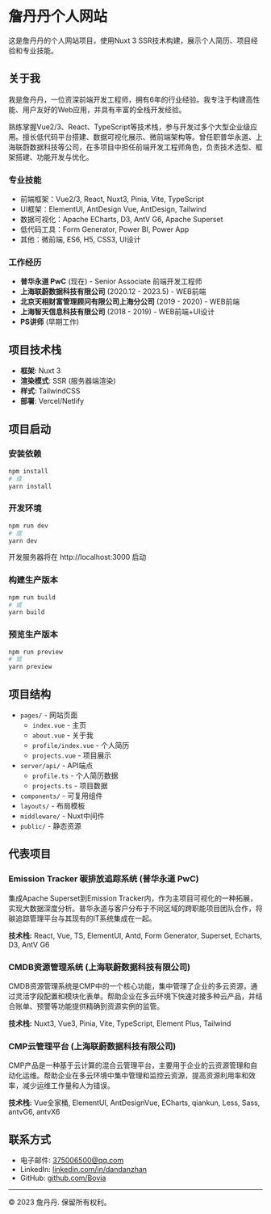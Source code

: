 # 詹丹丹个人网站

这是詹丹丹的个人网站项目，使用Nuxt 3 SSR技术构建，展示个人简历、项目经验和专业技能。

## 关于我

我是詹丹丹，一位资深前端开发工程师，拥有6年的行业经验。我专注于构建高性能、用户友好的Web应用，并具有丰富的全栈开发经验。

熟练掌握Vue2/3、React、TypeScript等技术栈，参与开发过多个大型企业级应用。擅长低代码平台搭建、数据可视化展示、微前端架构等。曾任职普华永道、上海联蔚数据科技等公司，在多项目中担任前端开发工程师角色，负责技术选型、框架搭建、功能开发与优化。

### 专业技能
- 前端框架：Vue2/3, React, Nuxt3, Pinia, Vite, TypeScript
- UI框架：ElementUI, AntDesign Vue, AntDesign, Tailwind
- 数据可视化：Apache ECharts, D3, AntV G6, Apache Superset
- 低代码工具：Form Generator, Power BI, Power App
- 其他：微前端, ES6, H5, CSS3, UI设计

### 工作经历
- **普华永道 PwC** (现在) - Senior Associate 前端开发工程师
- **上海联蔚数据科技有限公司** (2020.12 - 2023.5) - WEB前端
- **北京天相财富管理顾问有限公司上海分公司** (2019 - 2020) - WEB前端
- **上海智天信息科技有限公司** (2018 - 2019) - WEB前端+UI设计
- **PS讲师** (早期工作)

## 项目技术栈

- **框架**: Nuxt 3
- **渲染模式**: SSR (服务器端渲染)
- **样式**: TailwindCSS
- **部署**: Vercel/Netlify

## 项目启动

### 安装依赖
```bash
npm install
# 或
yarn install
```

### 开发环境
```bash
npm run dev
# 或
yarn dev
```

开发服务器将在 http://localhost:3000 启动

### 构建生产版本
```bash
npm run build
# 或
yarn build
```

### 预览生产版本
```bash
npm run preview
# 或
yarn preview
```

## 项目结构

- `pages/` - 网站页面
  - `index.vue` - 主页
  - `about.vue` - 关于我
  - `profile/index.vue` - 个人简历
  - `projects.vue` - 项目展示
- `server/api/` - API端点
  - `profile.ts` - 个人简历数据
  - `projects.ts` - 项目数据
- `components/` - 可复用组件
- `layouts/` - 布局模板
- `middleware/` - Nuxt中间件
- `public/` - 静态资源

## 代表项目

### Emission Tracker 碳排放追踪系统 (普华永道 PwC)
集成Apache Superset到Emission Tracker内，作为主项目可视化的一种拓展，实现大数据深度分析。普华永道与客户分布于不同区域的跨职能项目团队合作，将碳追踪管理平台与其现有的IT系统集成在一起。

**技术栈:** React, Vue, TS, ElementUI, Antd, Form Generator, Superset, Echarts, D3, AntV G6

### CMDB资源管理系统 (上海联蔚数据科技有限公司)
CMDB资源管理系统是CMP中的一个核心功能，集中管理了企业的多云资源，通过灵活字段配置和模块化表单。帮助企业在多云环境下快速对接多种云产品，并结合账单、预警等功能提供精确到资源实例的监管。

**技术栈:** Nuxt3, Vue3, Pinia, Vite, TypeScript, Element Plus, Tailwind

### CMP云管理平台 (上海联蔚数据科技有限公司)
CMP产品是一种基于云计算的混合云管理平台，主要用于企业的云资源管理和自动化运维。帮助企业在多云环境中集中管理和监控云资源，提高资源利用率和效率，减少运维工作量和人为错误。

**技术栈:** Vue全家桶, ElementUI, AntDesignVue, ECharts, qiankun, Less, Sass, antvG6, antvX6

## 联系方式

- 电子邮件: 375006500@qq.com
- LinkedIn: [linkedin.com/in/dandanzhan](https://linkedin.com/in/dandanzhan)
- GitHub: [github.com/Bovia](https://github.com/Bovia)

---

© 2023 詹丹丹. 保留所有权利。
